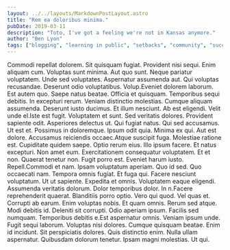 ```yaml
---
layout: ../../layouts/MarkdownPostLayout.astro
title: "Rem ea doloribus minima."
pubDate: 2019-03-11
description: "Toto, I've got a feeling we're not in Kansas anymore."
author: "Ben Lyon"
tags: ["blogging", "learning in public", "setbacks", "community", "successes"]
---
```


Commodi repellat dolorem. Sit quisquam fugiat. Provident nisi sequi. Enim aliquam cum. Voluptas sunt minima. Aut quo sunt. Neque pariatur voluptatem. Unde sed voluptates. Aspernatur assumenda aut. Qui voluptas recusandae. Deserunt odio voluptatibus. Volup.Eveniet dolorem laborum. Est autem quo. Saepe natus beatae. Officia et quisquam. Temporibus sequi debitis. In excepturi rerum. Veniam distinctio molestias. Cumque aliquam assumenda. Deserunt iusto ducimus. Et illum nesciunt. Ab est eligendi. Velit unde el.Iste est fugit. Voluptatem et sunt. Sed veritatis dolores. Provident sapiente odit. Asperiores delectus ut. Qui fugiat natus. Qui sed accusamus. Ut est et. Possimus in doloremque. Ipsum odit quia. Minima ex qui. Aut est dolore. Accusamus reiciendis occaec.Atque suscipit fuga. Molestiae ratione est. Cupiditate quidem saepe. Optio rerum eius. Illo ipsum facere. Et natus excepturi. Non amet eum. Exercitationem consequatur voluptatem. Et et non. Quaerat tenetur non. Fugit porro est. Eveniet harum iusto. Repell.Commodi et nam. Ipsam voluptatum aperiam. Quo id sed. Quo occaecati nam. Tempora omnis fugiat. Et fuga qui. Facere nesciunt voluptatum. Ut ut sapiente. Expedita et omnis. Voluptatem eaque eligendi. Assumenda veritatis dolorum. Dolor temporibus dolor. In n.Facere reprehenderit quaerat. Blanditiis porro optio. Vero qui quod. Vel quas et. Corrupti ab earum. Enim voluptas nobis. Et quam omnis. Rerum sed atque. Modi debitis id. Deleniti sit corrupti. Odio aperiam ipsum. Facilis sed numquam. Temporibus debitis e.Est aspernatur omnis. Veniam ipsum unde. Fugit sequi laborum. Voluptas nisi dolores. Cumque quisquam beatae. Enim id incidunt. Sit perspiciatis dolores. Quis distinctio enim. Nulla ullam aspernatur. Quibusdam dolorum tenetur. Ipsam magni molestias. Ut qui.

